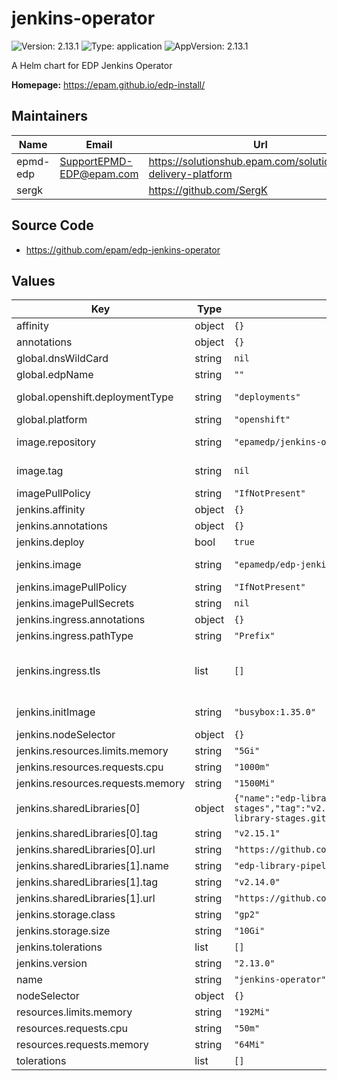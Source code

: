 # jenkins-operator

![Version: 2.13.1](https://img.shields.io/badge/Version-2.13.1-informational?style=flat-square) ![Type: application](https://img.shields.io/badge/Type-application-informational?style=flat-square) ![AppVersion: 2.13.1](https://img.shields.io/badge/AppVersion-2.13.1-informational?style=flat-square)

A Helm chart for EDP Jenkins Operator

**Homepage:** <https://epam.github.io/edp-install/>

## Maintainers

| Name | Email | Url |
| ---- | ------ | --- |
| epmd-edp | <SupportEPMD-EDP@epam.com> | <https://solutionshub.epam.com/solution/epam-delivery-platform> |
| sergk |  | <https://github.com/SergK> |

## Source Code

* <https://github.com/epam/edp-jenkins-operator>

## Values

| Key | Type | Default | Description |
|-----|------|---------|-------------|
| affinity | object | `{}` |  |
| annotations | object | `{}` |  |
| global.dnsWildCard | string | `nil` | a cluster DNS wildcard name |
| global.edpName | string | `""` | namespace or a project name (in case of OpenShift) |
| global.openshift.deploymentType | string | `"deployments"` | Wich type of kind will be deployed to Openshift (values: deployments/deploymentConfigs) |
| global.platform | string | `"openshift"` | platform type that can be "kubernetes" or "openshift" |
| image.repository | string | `"epamedp/jenkins-operator"` | EDP jenkins-operator Docker image name. The released image can be found on [Dockerhub](https://hub.docker.com/r/epamedp/jenkins-operator) |
| image.tag | string | `nil` | EDP jenkins-operator Docker image tag. The released image can be found on [Dockerhub](https://hub.docker.com/r/epamedp/jenkins-operator/tags) |
| imagePullPolicy | string | `"IfNotPresent"` |  |
| jenkins.affinity | object | `{}` |  |
| jenkins.annotations | object | `{}` |  |
| jenkins.deploy | bool | `true` | Flag to enable/disable Jenkins deploy |
| jenkins.image | string | `"epamedp/edp-jenkins"` | EDP Jenkins Docker image name. Default supported is "epamedp/edp-jenkins" |
| jenkins.imagePullPolicy | string | `"IfNotPresent"` |  |
| jenkins.imagePullSecrets | string | `nil` | Secrets to pull from private Docker registry |
| jenkins.ingress.annotations | object | `{}` |  |
| jenkins.ingress.pathType | string | `"Prefix"` | pathType is only for k8s >= 1.1= |
| jenkins.ingress.tls | list | `[]` | See https://kubernetes.io/blog/2020/04/02/improvements-to-the-ingress-api-in-kubernetes-1.18/#specifying-the-class-of-an-ingress ingressClassName: nginx |
| jenkins.initImage | string | `"busybox:1.35.0"` | Init Docker image for Jenkins deployment. Default is "busybox" |
| jenkins.nodeSelector | object | `{}` |  |
| jenkins.resources.limits.memory | string | `"5Gi"` |  |
| jenkins.resources.requests.cpu | string | `"1000m"` |  |
| jenkins.resources.requests.memory | string | `"1500Mi"` |  |
| jenkins.sharedLibraries[0] | object | `{"name":"edp-library-stages","tag":"v2.15.1","url":"https://github.com/epam/edp-library-stages.git"}` | EDP shared-library name |
| jenkins.sharedLibraries[0].tag | string | `"v2.15.1"` | EDP shared-library repository version |
| jenkins.sharedLibraries[0].url | string | `"https://github.com/epam/edp-library-stages.git"` | EDP shared-library repository link |
| jenkins.sharedLibraries[1].name | string | `"edp-library-pipelines"` |  |
| jenkins.sharedLibraries[1].tag | string | `"v2.14.0"` |  |
| jenkins.sharedLibraries[1].url | string | `"https://github.com/epam/edp-library-pipelines.git"` |  |
| jenkins.storage.class | string | `"gp2"` | Storageclass for Jenkins data volume |
| jenkins.storage.size | string | `"10Gi"` | Jenkins data volume capacity |
| jenkins.tolerations | list | `[]` |  |
| jenkins.version | string | `"2.13.0"` | EDP Jenkins Docker image tag |
| name | string | `"jenkins-operator"` | component name |
| nodeSelector | object | `{}` |  |
| resources.limits.memory | string | `"192Mi"` |  |
| resources.requests.cpu | string | `"50m"` |  |
| resources.requests.memory | string | `"64Mi"` |  |
| tolerations | list | `[]` |  |

